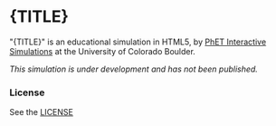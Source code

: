 {TITLE}
================

"{TITLE}" is an educational simulation in HTML5, by <a href="http://phet.colorado.edu/" target="_blank">PhET Interactive Simulations</a>
at the University of Colorado Boulder.

*This simulation is under development and has not been published.*

### License
See the <a href="https://github.com/phetsims/{REPOSITORY}/blob/master/LICENSE" target="_blank">LICENSE</a>
